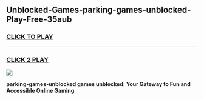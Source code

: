 
## Unblocked-Games-parking-games-unblocked-Play-Free-35aub
<h3>
<a href="https://premium76.site?title=parking-games-unblocked&ref=10A">CLICK TO PLAY</a></h3>
<hr>

<h3>
<a href="https://premium76.site?title=parking-games-unblocked&ref=10A">CLICK 2 PLAY</a>
  
</h3>

<a href="https://premium76.site?title=parking-games-unblocked&ref=10A"><img src="https://clearcache.store/games.png"></a>


**parking-games-unblocked games unblocked: Your Gateway to Fun and Accessible Online Gaming**
